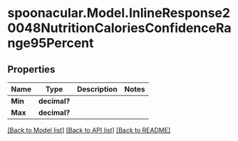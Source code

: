 # spoonacular.Model.InlineResponse20048NutritionCaloriesConfidenceRange95Percent
## Properties

Name | Type | Description | Notes
------------ | ------------- | ------------- | -------------
**Min** | **decimal?** |  | 
**Max** | **decimal?** |  | 

[[Back to Model list]](../README.md#documentation-for-models) [[Back to API list]](../README.md#documentation-for-api-endpoints) [[Back to README]](../README.md)

